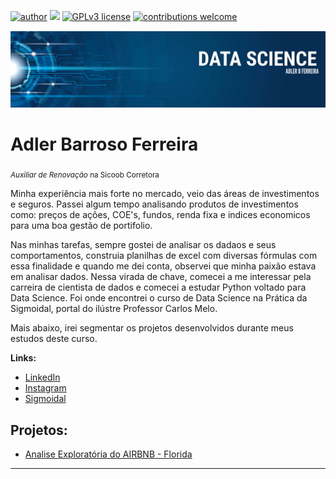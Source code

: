 [![author](https://img.shields.io/badge/author-adlerbf-red.svg)](https://www.linkedin.com/in/adler-barroso-ferreira-790323144) [![](https://img.shields.io/badge/python-3.7+-blue.svg)](https://www.python.org/downloads/release/python-365/) [![GPLv3 license](https://img.shields.io/badge/License-GPLv3-blue.svg)](http://perso.crans.org/besson/LICENSE.html) [![contributions welcome](https://img.shields.io/badge/contributions-welcome-brightgreen.svg?style=flat)](https://github.com/carlosfab/data_science/issues)

<p align="center">
  <img src="https://github.com/adlerabf/Data_Science_Course_Projects/blob/main/BANNER_ADLER.png" >
</p>

# Adler Barroso Ferreira
<sub>*Auxiliar de Renovação* na Sicoob Corretora </sub>

Minha experiência mais forte no mercado, veio das áreas de investimentos e seguros. Passei algum tempo analisando produtos de investimentos  como: preços de ações, COE's, fundos, renda fixa e indices economicos para uma boa gestão de portifolio.

Nas minhas tarefas, sempre gostei de analisar os dadaos e seus comportamentos, construia planilhas de excel com diversas fórmulas com essa finalidade e quando me dei conta, observei que minha paixão estava em analisar dados. Nessa virada de chave, comecei a me interessar pela carreira de cientista de dados e comecei a estudar Python voltado para Data Science. Foi onde encontrei o curso de Data Science na Prática da Sigmoidal, portal do ilústre Professor Carlos Melo.

Mais abaixo, irei segmentar os projetos desenvolvidos durante meus estudos deste curso.


**Links:**
* [LinkedIn](https://www.linkedin.com/in/adler-barroso-ferreira-790323144)
* [Instagram](https://www.instagram.com/adler.abf/)
* [Sigmoidal](https://sigmoidal.ai/)



## Projetos:
* [Analise Exploratória do AIRBNB - Florida](https://colab.research.google.com/drive/1GPtj21dp6CIFdmnHTy9gjyv24N40CKp0?usp=sharing)

---
